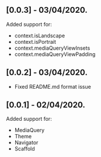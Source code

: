 ## [0.0.3] - 03/04/2020.

Added support for:

* context.isLandscape
* context.isPortrait
* context.mediaQueryViewInsets
* context.mediaQueryViewPadding

## [0.0.2] - 03/04/2020.

* Fixed README.md format issue

## [0.0.1] - 02/04/2020.

Added support for: 

* MediaQuery
* Theme
* Navigator
* Scaffold
